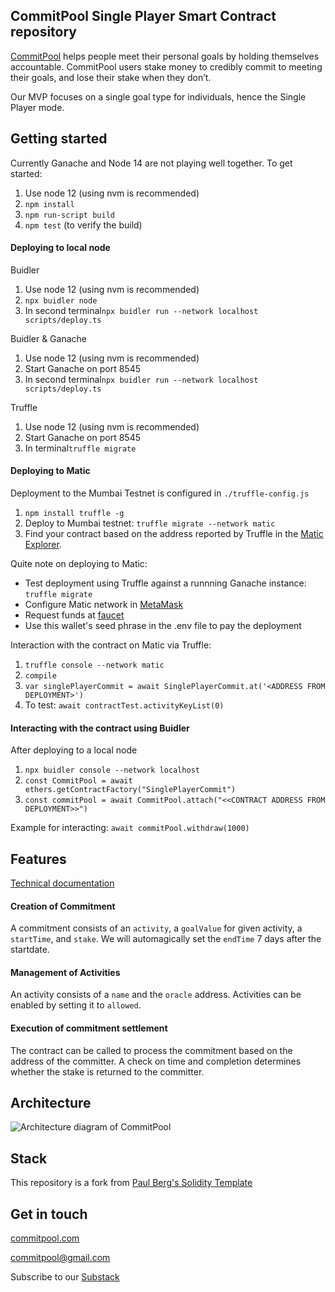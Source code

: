 ##  CommitPool Single Player Smart Contract repository

[CommitPool](http://commitpool.com/) helps people meet their personal goals by holding themselves accountable. CommitPool users stake money to credibly commit to meeting their goals, and lose their stake when they don’t.

Our MVP focuses on a single goal type for individuals, hence the Single Player mode.

## Getting started

Currently Ganache and Node 14 are not playing well together. To get started:

1. Use node 12 (using nvm is recommended)
2. ```npm install```
3. ```npm run-script build```
4. ```npm test``` (to verify the build)

#### Deploying to local node
Buidler

1. Use node 12 (using nvm is recommended)
2. ```npx buidler node```
3. In second terminal```npx buidler run --network localhost scripts/deploy.ts  ```

Buidler & Ganache

1. Use node 12 (using nvm is recommended)
2. Start Ganache on port 8545
3. In second terminal```npx buidler run --network localhost scripts/deploy.ts  ```

Truffle

1. Use node 12 (using nvm is recommended)
2. Start Ganache on port 8545
3. In terminal```truffle migrate```

#### Deploying to Matic
Deployment to the Mumbai Testnet is configured in ```./truffle-config.js```

1. ```npm install truffle -g```
2. Deploy to Mumbai testnet: ```truffle migrate --network matic```
3. Find your contract based on the address reported by Truffle in the [Matic Explorer](https://explorer-mumbai.maticvigil.com/).

Quite note on deploying to Matic:
* Test deployment using Truffle against a runnning Ganache instance: ```truffle migrate```
* Configure Matic network in [MetaMask](https://docs.matic.network/docs/develop/metamask/config-matic/)
* Request funds at [faucet](https://faucet.matic.network/)
* Use this wallet's seed phrase in the .env file to pay the deployment

Interaction with the contract on Matic via Truffle:
1. ```truffle console --network matic```
2. ```compile```
3. ```var singlePlayerCommit = await SinglePlayerCommit.at('<ADDRESS FROM DEPLOYMENT>')```
4. To test: ```await contractTest.activityKeyList(0)```

#### Interacting with the contract using Buidler
After deploying to a local node
1. ```npx buidler console --network localhost     ```
2. ```const CommitPool = await ethers.getContractFactory("SinglePlayerCommit")```
3. ```const commitPool = await CommitPool.attach("<<CONTRACT ADDRESS FROM DEPLOYMENT>>")```

Example for interacting:
```await commitPool.withdraw(1000)```
## Features
[Technical documentation](https://ipfs.io/ipfs/QmVrBwsQ67RE9CVzyQRvDucK4LrjgB7tkAserztyBDNfJi)
#### Creation of Commitment

A commitment consists of an ```activity```, a ```goalValue``` for given activity, a ```startTime```, and ```stake```. We will automagically set the ```endTime``` 7 days after the startdate.

#### Management of Activities

An activity consists of a ```name``` and the ```oracle``` address. Activities can be enabled by setting it to ```allowed```.

#### Execution of commitment settlement

The contract can be called to process the commitment based on the address of the committer. A check on time and completion determines whether the stake is returned to the committer.

## Architecture

![Architecture diagram of CommitPool](/documentation/architecture.png "Architecture diagram")

## Stack

This repository is a fork from [Paul Berg's Solidity Template](https://github.com/PaulRBerg/solidity-template)

## Get in touch

[commitpool.com](http://commitpool.com/)

<commitpool@gmail.com>

Subscribe to our [Substack](https://commit.substack.com/)
